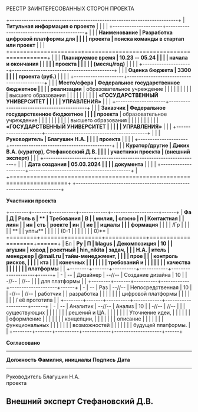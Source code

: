 РЕЕСТР ЗАИНТЕРЕСОВАННЫХ СТОРОН ПРОЕКТА

+-----------------------------------------------------------------------+
| **Титульная информация о проекте**                                    |
|                                                                       |
| +---------------------+-------------------------------------------+   |
| | **Наименование      | **Разработка цифровой платформы для       |   |
| | проекта**           | поиска команды в стартап или проект**     |   |
| +=====================+===========================================+   |
| | **Планируемое время | **10.23 -- 05.24**                        |   |
| | начала и окончания  |                                           |   |
| | проекта             |                                           |   |
| | (месяц/год)**       |                                           |   |
| +---------------------+-------------------------------------------+   |
| | **Оценка бюджета    | **3300**                                  |   |
| | проекта (руб.)**    |                                           |   |
| +---------------------+-------------------------------------------+   |
| | **Место/сфера       | Федеральное государственное бюджетное     |   |
| | реализации**        | образовательное учреждение                |   |
| |                     |                                           |   |
| |                     | высшего образования                       |   |
| |                     |                                           |   |
| |                     | **«ГОСУДАРСТВЕННЫЙ УНИВЕРСИТЕТ            |   |
| |                     | УПРАВЛЕНИЯ»**                             |   |
| +---------------------+-------------------------------------------+   |
| | **Заказчик          | Федеральное государственное бюджетное     |   |
| | проекта**           | образовательное учреждение                |   |
| |                     |                                           |   |
| |                     | высшего образования                       |   |
| |                     |                                           |   |
| |                     | **«ГОСУДАРСТВЕННЫЙ УНИВЕРСИТЕТ            |   |
| |                     | УПРАВЛЕНИЯ»**                             |   |
| +---------------------+-------------------------------------------+   |
| | **Руководитель      | **Благушин Н.А.**                         |   |
| | проекта**           |                                           |   |
| +---------------------+-------------------------------------------+   |
| | **Куратор/другие    | **Диких В.А. (куратор), Стефановский Д.В. |   |
| | участники проекта** | (внешний эксперт)**                       |   |
| +---------------------+-------------------------------------------+   |
| | **Дата создания     | 05.03.2024                                |   |
| | документа**         |                                           |   |
| +---------------------+-------------------------------------------+   |
+=======================================================================+
+-----------------------------------------------------------------------+

**Участники проекта**

+--------+-------+----------+------------+--------------------+------+
| **Фа   | **Д   | **Роль в | **         | **Требования**     | **В  |
| милия, | олжно | п        | Контактная |                    | лиян |
| ин     | сть** | роекте** | ин         |                    | ие** |
| ициалы |       |          | формация** |                    |      |
| /Гр    |       |          |            |                    | **   |
| уппы** |       |          |            |                    | (0-1 |
|        |       |          |            |                    | 0)** |
+========+=======+==========+============+====================+======+
| Бл     | **Ру  | П        | **blagus   | **Декомпозиция     | 10   |
| агушин | ковод | роектный | hin_nikita | задач,             |      |
| Н.А.   | итель | менеджер | @mail.ru** | тайм-менеджмент,   |      |
|        | прое  |          |            | контроль рисков,   |      |
|        | кта** |          |            | конечных           |      |
|        |       |          |            | требований и       |      |
|        |       |          |            | качества           |      |
|        |       |          |            | платформы**        |      |
+--------+-------+----------+------------+--------------------+------+
| \-     | \--   | Дизайнер | \--//\--   | Создание дизайна   | 10   |
| -//\-- | //\-- |          |            | для платформы      |      |
+--------+-------+----------+------------+--------------------+------+
| \-     | \--   | Раз      | \--//\--   | Непосредственная   | 10   |
| -//\-- | //\-- | работчик |            | разработка         |      |
|        |       |          |            | цифровой платформы |      |
|        |       |          |            | / её прототипа     |      |
+--------+-------+----------+------------+--------------------+------+
| \-     | \--   | Аналитик | \--//\--   | Анализ             | 10   |
| -//\-- | //\-- |          |            | существующих       |      |
|        |       |          |            | решений и ЦА.      |      |
|        |       |          |            | Уточнение идеи,    |      |
|        |       |          |            | оформление         |      |
|        |       |          |            | концепции,         |      |
|        |       |          |            | описание           |      |
|        |       |          |            | функциональных     |      |
|        |       |          |            | возможностей       |      |
|        |       |          |            | будущей платформы. |      |
+--------+-------+----------+------------+--------------------+------+

**Согласовано**

  ------------------------------------------------------------------------
  **Должность**       **Фамилия, инициалы** **Подпись**         **Дата**
  ------------------- --------------------- ------------------- ----------
  Руководитель        Благушин Н.А.                             
  проекта                                                       

  Внешний эксперт     Стефановский Д.В.                         
  ------------------------------------------------------------------------
